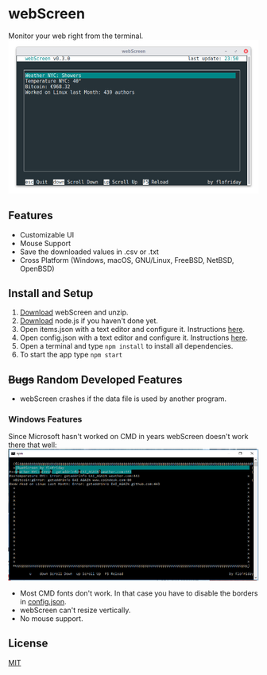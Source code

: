 # webScreen
Monitor your web right from the terminal.
![Screenshot](res/Screenshot.png)


## Features
* Customizable UI
* Mouse Support
* Save the downloaded values in .csv or .txt
* Cross Platform (Windows, macOS, GNU/Linux, FreeBSD, NetBSD, OpenBSD)
## Install and Setup
1. [Download](https://github.com/flofriday/webScreen/releases/download/0.3.0/webScreen0-3-0.zip "Click to download") webScreen and unzip.
2. [Download](https://nodejs.org/en/download/ "Go to www.nodejs.org") node.js if you haven't done yet.
3. Open items.json with a text editor and configure it. Instructions [here](doc/items-json.md).
4. Open config.json with a text editor and configure it. Instructions [here](doc/config-json.md).
5. Open a terminal and type `npm install` to install all dependencies.
6. To start the app type `npm start`

## ~~Bugs~~ Random Developed Features
* webScreen crashes if the data file is used by another program.



### Windows Features
Since Microsoft hasn't worked on CMD in years webScreen doesn't work there that well:
![Screenshot](res/Windows-Bug.png)
* Most CMD fonts don't work. In that case you have to disable the borders in [config.json](doc/config-json.md).
* webScreen can't resize vertically.
* No mouse support.

## License
[MIT](LICENSE)
